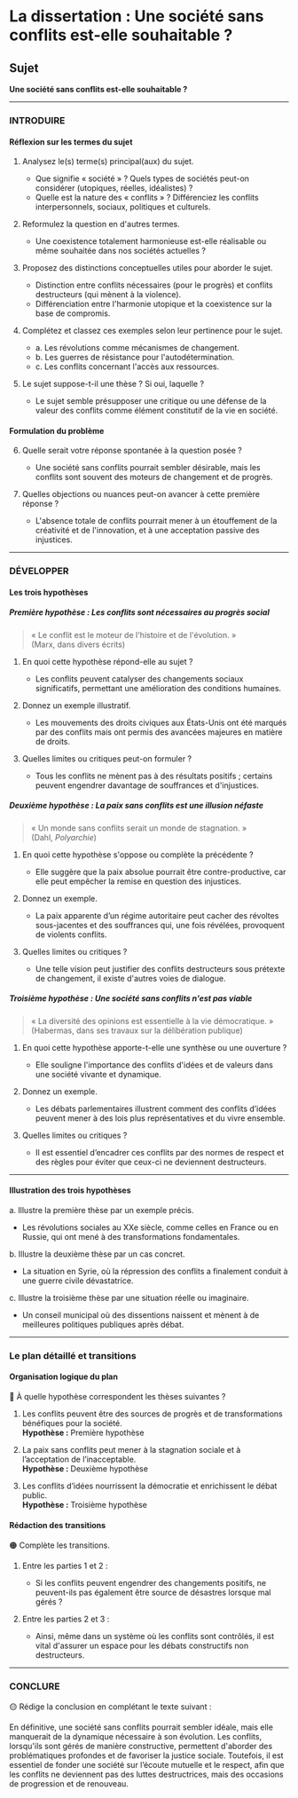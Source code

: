 # La dissertation : Une société sans conflits est-elle souhaitable ?

## Sujet
**Une société sans conflits est-elle souhaitable ?**

---

### INTRODUIRE

#### Réflexion sur les termes du sujet

1. Analysez le(s) terme(s) principal(aux) du sujet.
   - Que signifie « société » ? Quels types de sociétés peut-on considérer (utopiques, réelles, idéalistes) ?
   - Quelle est la nature des « conflits » ? Différenciez les conflits interpersonnels, sociaux, politiques et culturels.

2. Reformulez la question en d'autres termes.
   - Une coexistence totalement harmonieuse est-elle réalisable ou même souhaitée dans nos sociétés actuelles ?

3. Proposez des distinctions conceptuelles utiles pour aborder le sujet.
   - Distinction entre conflits nécessaires (pour le progrès) et conflits destructeurs (qui mènent à la violence).
   - Différenciation entre l'harmonie utopique et la coexistence sur la base de compromis.

4. Complétez et classez ces exemples selon leur pertinence pour le sujet.
   - a. Les révolutions comme mécanismes de changement.
   - b. Les guerres de résistance pour l'autodétermination.
   - c. Les conflits concernant l'accès aux ressources.

5. Le sujet suppose-t-il une thèse ? Si oui, laquelle ?
   - Le sujet semble présupposer une critique ou une défense de la valeur des conflits comme élément constitutif de la vie en société.

#### Formulation du problème

6. Quelle serait votre réponse spontanée à la question posée ?
   - Une société sans conflits pourrait sembler désirable, mais les conflits sont souvent des moteurs de changement et de progrès.

7. Quelles objections ou nuances peut-on avancer à cette première réponse ?
   - L'absence totale de conflits pourrait mener à un étouffement de la créativité et de l'innovation, et à une acceptation passive des injustices.

---

### DÉVELOPPER

#### Les trois hypothèses

##### Première hypothèse : Les conflits sont nécessaires au progrès social

> « Le conflit est le moteur de l'histoire et de l'évolution. »  
> (Marx, dans divers écrits)

1. En quoi cette hypothèse répond-elle au sujet ?
   - Les conflits peuvent catalyser des changements sociaux significatifs, permettant une amélioration des conditions humaines.

2. Donnez un exemple illustratif.
   - Les mouvements des droits civiques aux États-Unis ont été marqués par des conflits mais ont permis des avancées majeures en matière de droits.

3. Quelles limites ou critiques peut-on formuler ?
   - Tous les conflits ne mènent pas à des résultats positifs ; certains peuvent engendrer davantage de souffrances et d'injustices.

##### Deuxième hypothèse : La paix sans conflits est une illusion néfaste

> « Un monde sans conflits serait un monde de stagnation. »  
> (Dahl, *Polyarchie*)

1. En quoi cette hypothèse s'oppose ou complète la précédente ?
   - Elle suggère que la paix absolue pourrait être contre-productive, car elle peut empêcher la remise en question des injustices.

2. Donnez un exemple.
   - La paix apparente d’un régime autoritaire peut cacher des révoltes sous-jacentes et des souffrances qui, une fois révélées, provoquent de violents conflits.

3. Quelles limites ou critiques ?
   - Une telle vision peut justifier des conflits destructeurs sous prétexte de changement, il existe d'autres voies de dialogue.

##### Troisième hypothèse : Une société sans conflits n'est pas viable

> « La diversité des opinions est essentielle à la vie démocratique. »  
> (Habermas, dans ses travaux sur la délibération publique)

1. En quoi cette hypothèse apporte-t-elle une synthèse ou une ouverture ?
   - Elle souligne l'importance des conflits d'idées et de valeurs dans une société vivante et dynamique.

2. Donnez un exemple.
   - Les débats parlementaires illustrent comment des conflits d’idées peuvent mener à des lois plus représentatives et du vivre ensemble.

3. Quelles limites ou critiques ?
   - Il est essentiel d’encadrer ces conflits par des normes de respect et des règles pour éviter que ceux-ci ne deviennent destructeurs.

---

#### Illustration des trois hypothèses

a. Illustre la première thèse par un exemple précis.
   - Les révolutions sociales au XXe siècle, comme celles en France ou en Russie, qui ont mené à des transformations fondamentales.

b. Illustre la deuxième thèse par un cas concret.
   - La situation en Syrie, où la répression des conflits a finalement conduit à une guerre civile dévastatrice.

c. Illustre la troisième thèse par une situation réelle ou imaginaire.
   - Un conseil municipal où des dissentions naissent et mènent à de meilleures politiques publiques après débat.

---

### Le plan détaillé et transitions

#### Organisation logique du plan

🔴 À quelle hypothèse correspondent les thèses suivantes ?

1. Les conflits peuvent être des sources de progrès et de transformations bénéfiques pour la société.  
   **Hypothèse :** Première hypothèse
     
2. La paix sans conflits peut mener à la stagnation sociale et à l’acceptation de l’inacceptable.  
   **Hypothèse :** Deuxième hypothèse
    
3. Les conflits d’idées nourrissent la démocratie et enrichissent le débat public.  
   **Hypothèse :** Troisième hypothèse

#### Rédaction des transitions

🟠 Complète les transitions.

1. Entre les parties 1 et 2 :  
   - Si les conflits peuvent engendrer des changements positifs, ne peuvent-ils pas également être source de désastres lorsque mal gérés ?

2. Entre les parties 2 et 3 :  
   - Ainsi, même dans un système où les conflits sont contrôlés, il est vital d'assurer un espace pour les débats constructifs non destructeurs.

---

### CONCLURE

🟡 Rédige la conclusion en complétant le texte suivant :

En définitive, une société sans conflits pourrait sembler idéale, mais elle manquerait de la dynamique nécessaire à son évolution. Les conflits, lorsqu'ils sont gérés de manière constructive, permettent d'aborder des problématiques profondes et de favoriser la justice sociale. Toutefois, il est essentiel de fonder une société sur l’écoute mutuelle et le respect, afin que les conflits ne deviennent pas des luttes destructrices, mais des occasions de progression et de renouveau.